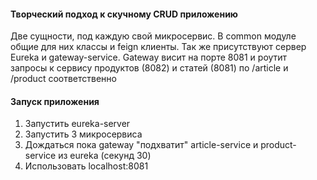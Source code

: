 #### Творческий подход к скучному CRUD приложению

Две сущности, под каждую свой микросервис. В common модуле общие для них классы 
и feign клиенты. Так же присутствуют сервер Eureka и gateway-service. Gateway висит на порте 8081 и 
роутит запросы к сервису продуктов (8082) и статей (8081) по /article и /product 
соответственно

#### Запуск приложения

1. Запустить eureka-server
2. Запустить 3 микросервиса
3. Дождаться пока gateway "подхватит" article-service и product-service из eureka (секунд 30)
4. Использовать localhost:8081
